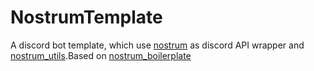 # NostrumTemplate 

A discord bot template, which use [nostrum](https://github.com/Kraigie/nostrum) as discord API wrapper and [nostrum_utils](https://github.com/MiniAppleTheApple/nostrum_utils).Based on [nostrum_boilerplate](https://github.com/doorgan/nostrum_boilerplate)

